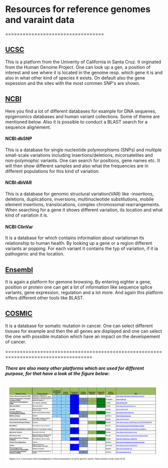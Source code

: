 # Resources for reference genomes and varaint data
==================================

## [UCSC](http://genome.ucsc.edu/index.html)
This is a platform from the Univerity of California in Santa Cruz. It orginated from the Human Genome Project. One can look up a gen, a position of interest and see where it is located in the genome resp. which gene it is and also in what other kind of species it exists. On default also the gene expession and the sites with the most commen SNP's are shown.

## [NCBI](https://www.ncbi.nlm.nih.gov/projects/genome/guide/human/)
Here you find a lot of different databases for example for DNA sequenes, epigenomics databases and human variant collections. Some of theme are mentioned below. Also it is possible to conduct a BLAST search for a sequence alignement.
#### NCBI:dbSNP
This is a database for single nucleotide polymorphisms (SNPs) and multiple small-scale variations including insertions/deletions, micorsatelites and non-polymophic variants. One can search for positions, gene names etc. It will then show different samples and also what the frequencies are in different populations for this kind of variation.
#### NCBI:dbVAR
This is a database for genomic structural variation(VAR) like -insertions, deletions, duplications, inversions, multinucleotide substitutions, mobile element insertions, translocations, complex chromosomal rearrangements. When searching for a gene it shows different variation, its location and what kind of variation it is. 
#### NCBI:ClinVar
It is a database for which contains information about variationan its relationship to human health. By looking up a gene or a region different variants ar popping. For each variant it contains the typ of variation, if it ia pathogenic and the location.

## [Ensembl](https://www.ensembl.org/index.html)
It is again a platform for gemone browsing. By entering eighter a gene, position or protein one can get a lot of information like sequence splice variants, gene expression, regulation and a lot more. And again this platform offers different other tools like BLAST. 

## [COSMIC](https://cancer.sanger.ac.uk/cosmic)
It is a database for somatic mutation in cancer. One can select different tissues for example and then the all genes are displayed and one can select the one with possible mutation which have an impact on the developement of cancer.

====================================================================================
##### There are also many other platforms which are used for different purpose, for that have a look at the figure below:
![Variant and genome reference databases](Genome_references.png)
